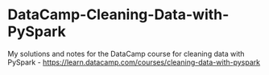 # DataCamp-Cleaning-Data-with-PySpark
My solutions and notes for the DataCamp course for cleaning data with PySpark - https://learn.datacamp.com/courses/cleaning-data-with-pyspark
